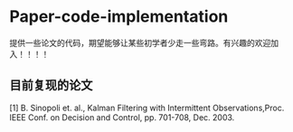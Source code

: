 # Paper-code-implementation

提供一些论文的代码，期望能够让某些初学者少走一些弯路。有兴趣的欢迎加入！！！！



## 目前复现的论文
[1] B. Sinopoli et. al., Kalman Filtering with Intermittent Observations,Proc. IEEE Conf. on Decision and Control, pp. 701-708, Dec. 2003.



